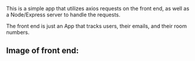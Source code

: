 This is a simple app that utilizes axios requests on the front end, as well as a Node/Express server to handle the requests.

The front end is just an App that tracks users, their emails, and their room numbers.

## Image of front end:

<img src=""/>


